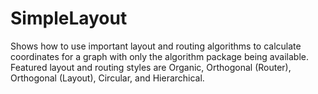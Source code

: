 # SimpleLayout

Shows how to use important layout and routing algorithms to calculate coordinates 
for a graph with only the algorithm package being available.
Featured layout and routing styles are Organic, Orthogonal (Router), Orthogonal 
(Layout), Circular, and Hierarchical.
